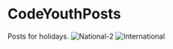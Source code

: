 # CodeYouthPosts
Posts for holidays.
![National-2](https://github.com/wwlinne/CodeYouthPosts/assets/87803550/7ad3a1a5-a1dd-4eef-bcf0-bf7e412bbb97)
![International](https://github.com/wwlinne/CodeYouthPosts/assets/87803550/44a8d9c2-8c16-4076-8b7f-d99a92a92b4f)
